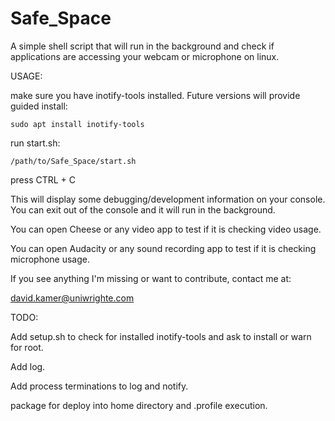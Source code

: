 # Safe_Space
A simple shell script that will run in the background and check if applications are accessing your webcam or microphone on linux.

USAGE:

make sure you have inotify-tools installed. Future versions will provide guided install:

	sudo apt install inotify-tools

run start.sh:

	/path/to/Safe_Space/start.sh

 press CTRL + C

This will display some debugging/development information on your console. You can exit out of the console and it will run in the background.

You can open Cheese or any video app to test if it is checking video usage.

You can open Audacity or any sound recording app to test if it is checking microphone usage.

If you see anything I'm missing or want to contribute, contact me at:

david.kamer@uniwrighte.com

TODO:

Add setup.sh to check for installed inotify-tools and ask to install or warn for root.

Add log.

Add process terminations to log and notify.

package for deploy into home directory and .profile execution.


